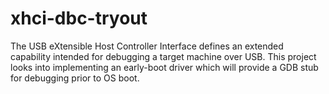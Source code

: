 # xhci-dbc-tryout

The USB eXtensible Host Controller Interface defines an extended capability intended for debugging a target machine over USB.
This project looks into implementing an early-boot driver which will provide a GDB stub for debugging prior to OS boot.

